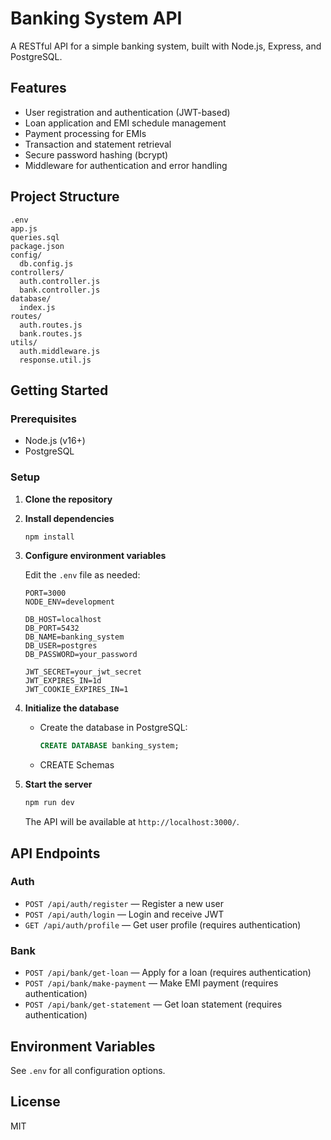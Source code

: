 # Banking System API

A RESTful API for a simple banking system, built with Node.js, Express, and PostgreSQL.

## Features

- User registration and authentication (JWT-based)
- Loan application and EMI schedule management
- Payment processing for EMIs
- Transaction and statement retrieval
- Secure password hashing (bcrypt)
- Middleware for authentication and error handling

## Project Structure

```
.env
app.js
queries.sql
package.json
config/
  db.config.js
controllers/
  auth.controller.js
  bank.controller.js
database/
  index.js
routes/
  auth.routes.js
  bank.routes.js
utils/
  auth.middleware.js
  response.util.js
```

## Getting Started

### Prerequisites

- Node.js (v16+)
- PostgreSQL

### Setup

1. **Clone the repository**

2. **Install dependencies**
   ```sh
   npm install
   ```

3. **Configure environment variables**

   Edit the `.env` file as needed:
   ```
   PORT=3000
   NODE_ENV=development

   DB_HOST=localhost
   DB_PORT=5432
   DB_NAME=banking_system
   DB_USER=postgres
   DB_PASSWORD=your_password

   JWT_SECRET=your_jwt_secret
   JWT_EXPIRES_IN=1d
   JWT_COOKIE_EXPIRES_IN=1
   ```

4. **Initialize the database**

   - Create the database in PostgreSQL:
     ```sql
     CREATE DATABASE banking_system;
     ```
   - CREATE Schemas

5. **Start the server**
   ```sh
   npm run dev
   ```

   The API will be available at `http://localhost:3000/`.

## API Endpoints

### Auth

- `POST /api/auth/register` — Register a new user
- `POST /api/auth/login` — Login and receive JWT
- `GET /api/auth/profile` — Get user profile (requires authentication)

### Bank

- `POST /api/bank/get-loan` — Apply for a loan (requires authentication)
- `POST /api/bank/make-payment` — Make EMI payment (requires authentication)
- `POST /api/bank/get-statement` — Get loan statement (requires authentication)

## Environment Variables

See `.env` for all configuration options.

## License

MIT